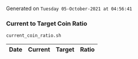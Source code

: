 Generated on `Tuesday 05-October-2021 at 04:56:41`

### Current to Target Coin Ratio
`current_coin_ratio.sh`

Date|Current|Target|Ratio
---|---|---|---
